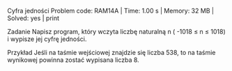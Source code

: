 Cyfra jedności
Problem code: RAM14A | Time: 1.00 s | Memory: 32 MB | Solved: yes | print

Zadanie
Napisz program, który wczyta liczbę naturalną n ( -1018 ≤ n ≤ 1018) i wypisze jej cyfrę jedności.

Przykład
Jeśli na taśmie wejściowej znajdzie się liczba 538, to na taśmie wynikowej powinna zostać wypisana liczba 8.

